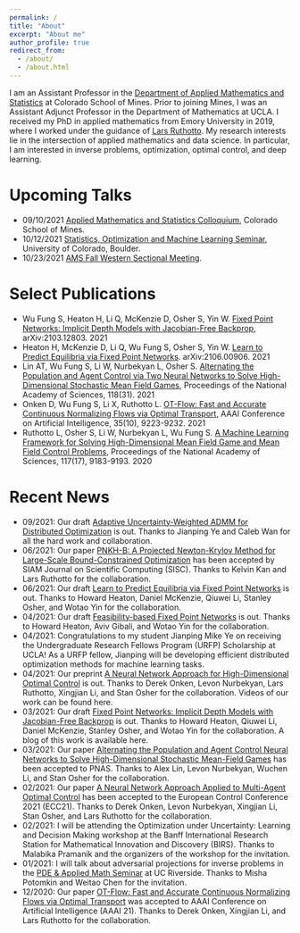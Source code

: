```yaml
---
permalink: /
title: "About"
excerpt: "About me"
author_profile: true
redirect_from:
  - /about/
  - /about.html
---
```


I am an Assistant Professor in the [Department of Applied Mathematics and Statistics](https://ams.mines.edu/) at Colorado School of Mines. Prior to joining Mines, I was an Assistant Adjunct Professor in the Department of Mathematics at UCLA. I received my PhD  in applied mathematics from Emory University in 2019, where I worked under the guidance of [Lars Ruthotto](https://www.mathcs.emory.edu/~lruthot/). My research interests lie in the intersection of applied mathematics and data science. In particular, I am interested in inverse problems, optimization, optimal control, and deep learning.

Upcoming Talks
======
<!-- * 08/24/2021 [AMS Sectional Meeting: SpecialM Session on Theoretical and Applied perspectives in Machine Learning](http://www.ams.org/meetings/sectional/2283_progfull.html) -->
* 09/10/2021 [Applied Mathematics and Statistics Colloquium](https://ams.mines.edu/colloquia/), Colorado School of Mines.
* 10/12/2021 [Statistics, Optimization and Machine Learning Seminar](https://sites.google.com/colorado.edu/statoptml/), University of Colorado, Boulder.
* 10/23/2021 [AMS Fall Western Sectional Meeting](https://www.ams.org/meetings/sectional/2283_progfull.html).

Select Publications
======
* Wu Fung S, Heaton H, Li Q, McKenzie D, Osher S, Yin W. [Fixed Point Networks: Implicit Depth Models with Jacobian-Free Backprop](https://arxiv.org/abs/2103.12803), arXiv:2103.12803. 2021
* Heaton H, McKenzie D, Li Q, Wu Fung S, Osher S, Yin W. [Learn to Predict Equilibria via Fixed Point Networks](https://arxiv.org/abs/2106.00906). arXiv:2106.00906. 2021
* Lin AT, Wu Fung S, Li W, Nurbekyan L, Osher S. [Alternating the Population and Agent Control via Two Neural Networks to Solve High-Dimensional Stochastic Mean Field Games](https://www.pnas.org/content/118/31/e2024713118), Proceedings of the National Academy of Sciences, 118(31). 2021
* Onken D, Wu Fung S, Li X, Ruthotto L. [OT-Flow: Fast and Accurate Continuous Normalizing Flows via Optimal Transport](https://ojs.aaai.org/index.php/AAAI/article/view/17113), AAAI Conference on Artificial Intelligence, 35(10), 9223-9232. 2021
* Ruthotto L, Osher S, Li W, Nurbekyan L, Wu Fung S. [A Machine Learning Framework for Solving High-Dimensional Mean Field Game and Mean Field Control Problems](https://www.pnas.org/content/117/17/9183), Proceedings of the National Academy of Sciences, 117(17), 9183-9193. 2020

Recent News
======
* 09/2021: Our draft [Adaptive Uncertainty-Weighted ADMM for Distributed Optimization](https://arxiv.org/abs/2109.01089) is out. Thanks to Jianping Ye and Caleb Wan for all the hard work and collaboration.
* 06/2021: Our paper [PNKH-B: A Projected Newton-Krylov Method for Large-Scale Bound-Constrained Optimization](https://arxiv.org/abs/2005.13639) has been accepted by SIAM Journal on Scientific Computing (SISC). Thanks to Kelvin Kan and Lars Ruthotto for the collaboration.
* 06/2021: Our draft [Learn to Predict Equilibria via Fixed Point Networks](http://arxiv.org/abs/2106.00906) is out. Thanks to Howard Heaton, Daniel McKenzie, Qiuwei Li, Stanley Osher, and Wotao Yin for the collaboration.
* 04/2021: Our draft [Feasibility-based Fixed Point Networks](https://arxiv.org/abs/2104.14090) is out. Thanks to Howard Heaton, Aviv Gibali, and Wotao Yin for the collaboration.
* 04/2021: Congratulations to my student Jianping Mike Ye on receiving the Undergraduate Research Fellows Program (URFP) Scholarship at UCLA! As a URFP fellow, Jianping will be developing efficient distributed optimization methods for machine learning tasks.
* 04/2021: Our preprint [A Neural Network Approach for High-Dimensional Optimal Control](https://arxiv.org/abs/2104.03270) is out. Thanks to Derek Onken, Levon Nurbekyan, Lars Ruthotto, Xingjian Li, and Stan Osher for the collaboration. Videos of our work can be found here.
* 03/2021: Our draft [Fixed Point Networks: Implicit Depth Models with Jacobian-Free Backprop](https://arxiv.org/abs/2103.12803) is out. Thanks to Howard Heaton, Qiuwei Li, Daniel McKenzie, Stanley Osher, and Wotao Yin for the collaboration. A blog of this work is available here.
* 03/2021: Our paper [Alternating the Population and Agent Control Neural Networks to Solve High-Dimensional Stochastic Mean-Field Games](https://arxiv.org/abs/2002.10113) has been accepted to PNAS. Thanks to Alex Lin, Levon Nurbekyan, Wuchen Li, and Stan Osher for the collaboration.
* 02/2021: Our paper [A Neural Network Approach Applied to Multi-Agent Optimal Control](https://arxiv.org/abs/2011.04757) has been accepted to the European Control Conference 2021 (ECC21). Thanks to Derek Onken, Levon Nurbekyan, Xingjian Li, Stan Osher, and Lars Ruthotto for the collaboration.
* 02/2021: I will be attending the Optimization under Uncertainty: Learning and Decision Making workshop at the Banff International Research Station for Mathematical Innovation and Discovery (BIRS). Thanks to Malabika Pramanik and the organizers of the workshop for the invitation.
* 01/2021: I will talk about adversarial projections for inverse problems in the [PDE & Applied Math Seminar](https://sites.google.com/ucr.edu/ucriverside-math-ampde-seminar/) at UC Riverside. Thanks to Misha Potomkin and Weitao Chen for the invitation.
* 12/2020: Our paper [OT-Flow: Fast and Accurate Continuous Normalizing Flows via Optimal Transport](https://arxiv.org/abs/2006.00104) was accepted to AAAI Conference on Artificial Intelligence (AAAI 21). Thanks to Derek Onken, Xingjian Li, and Lars Ruthotto for the collaboration.
